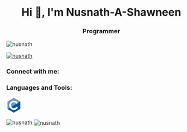 <h1 align="center">Hi 👋, I'm Nusnath-A-Shawneen</h1>
<h3 align="center">Programmer</h3>

<p align="left"> <img src="https://komarev.com/ghpvc/?username=nusnath&label=Profile%20views&color=0e75b6&style=flat" alt="nusnath" /> </p>

<p align="left"> <a href="https://github.com/ryo-ma/github-profile-trophy"><img src="https://github-profile-trophy.vercel.app/?username=nusnath" alt="nusnath" /></a> </p>

<h3 align="left">Connect with me:</h3>
<p align="left">
</p>

<h3 align="left">Languages and Tools:</h3>
<p align="left"> <a href="https://www.cprogramming.com/" target="_blank" rel="noreferrer"> <img src="https://raw.githubusercontent.com/devicons/devicon/master/icons/c/c-original.svg" alt="c" width="40" height="40"/> </a> </p>

<p><img align="left" src="https://github-readme-stats.vercel.app/api/top-langs?username=nusnath&show_icons=true&locale=en&layout=compact" alt="nusnath" /></p>

<p>&nbsp;<img align="center" src="https://github-readme-stats.vercel.app/api?username=nusnath&show_icons=true&locale=en" alt="nusnath" /></p>
